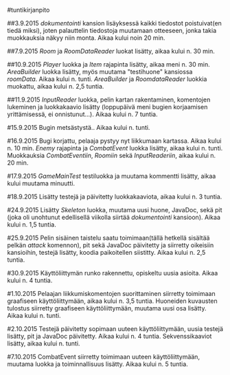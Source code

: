 #tuntikirjanpito

##3.9.2015
*dokumentointi* kansion lisäyksessä kaikki tiedostot poistuivat(en tiedä miksi), joten palauttelin tiedostoja muutamaan otteeseen, jonka takia muokkauksia näkyy niin monta. Aikaa kului noin 20 min.

##7.9.2015
*Room* ja *RoomDataReader* luokat lisätty, aikaa kului n. 30 min.

##10.9.2015
*Player* luokka ja *Item* rajapinta lisätty, aikaa meni n. 30 min.
*AreaBuilder* luokka lisätty, myös muutama "testihuone" kansiossa *roomData*. Aikaa kului n. tunti. *AreaBuilder* ja *RoomdataReader* luokkia muokattu, aikaa kului n. 2,5 tuntia.

##11.9.2015
*InputReader* luokka, pelin kartan rakentaminen, komentojen lukeminen ja luokkakaavio lisätty (loppupäivä meni bugien korjaamisen yrittämisessä, ei onnistunut...). Aikaa kului n. 7 tuntia.

#15.9.2015
Bugin metsästystä.. Aikaa kului n. tunti.

#16.9.2015
Bugi korjattu, pelaaja pystyy nyt liikkumaan kartassa. Aikaa kului n. 10 min. *Enemy* rajapinta ja *CombatEvent* luokka lisätty, aikaa kului n. tunti. Muokkauksia *CombatEventiin*, *Roomiin* sekä *InputReaderiin*, aikaa kului n. 20 min.

#17.9.2015
*GameMainTest* testiluokka ja muutama kommentti lisätty, aikaa kului muutama minuutti.

#18.9.2015
Lisätty testejä ja päivitetty luokkakaaviota, aikaa kului n. 3 tuntia.

#24.9.2015
Lisätty *Skeleton* luokka, muutama uusi huone, JavaDoc, sekä pit (joka oli unohtunut edellisellä viikolla siirtää *dokumentointi* kansioon). Aikaa kului n. 1,5 tuntia.

#25.9.2015
Pelin sisäinen taistelu saatu toimimaan(tällä hetkellä sisältää pelkän *attack* komennon), pit sekä JavaDoc päivitetty ja siirretty oikeisiin kansioihin, testejä lisätty, koodia paikoitellen siistitty. Aikaa kului n. 2,5 tuntia.

#30.9.2015
Käyttöliittymän runko rakennettu, opiskeltu uusia asioita. Aikaa kului n. 4 tuntia.

#1.10.2015
Pelaajan liikkumiskomentojen suorittaminen siirretty toimimaan graafiseen käyttöliittymään, aikaa kului n. 3,5 tuntia. Huoneiden kuvausten tulostus siirretty graafiseen käyttöliittymään, muutama uusi osa lisätty. Aikaa kului n. tunti.

#2.10.2015
Testejä päivitetty sopimaan uuteen käyttöliittymään, uusia testejä lisätty, pit ja JavaDoc päivitetty. Aikaa kului n. 4 tuntia. Sekvenssikaaviot lisätty, aikaa kului n. tunti.

#7.10.2015
CombatEvent siirretty toimimaan uuteen käyttöliittymään, muutama luokka ja toiminnallisuus lisätty. Aikaa kului n. 5 tuntia.
